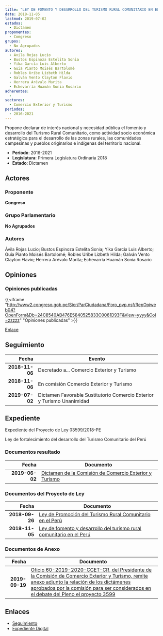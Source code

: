 ```yaml
---
title: "LEY DE FOMENTO Y DESARROLLO DEL TURISMO RURAL COMUNITARIO EN EL PERÚ"
date: 2018-11-05
lastmod: 2019-07-02
estados: 
  - Dictamen
proponentes: 
  - Congreso
grupos: 
  - No Agrupados
autores: 
  - Ávila Rojas Lucio
  - Bustos Espinoza Estelita Sonia
  - Yika García Luis Alberto
  - Guía Pianto Moisés Bartolomé
  - Robles Uribe Lizbeth Hilda
  - Galván Vento Clayton Flavio
  - Herrera Arévalo Marita
  - Echevarría Huamán Sonia Rosario
adherentes: 
  - 
sectores: 
  - Comercio Exterior y Turismo
periodos: 
  - 2016-2021
---
```


Propone declarar de interés nacional y necesidad pública el fomento y desarrollo del Turismo Rural Comunitario, como actividad socio económica estratégica para el desarrollo de las zonas rurales, las comunidades campesinas y pueblos originarios e indígenas del territorio nacional.

- **Periodo**: 2016-2021
- **Legislatura**: Primera Legislatura Ordinaria 2018
- **Estado**: Dictamen

## Actores

### Proponente

**Congreso**

### Grupo Parlamentario

**No Agrupados**

### Autores

Ávila Rojas Lucio; Bustos Espinoza Estelita Sonia; Yika García Luis Alberto; Guía Pianto Moisés Bartolomé; Robles Uribe Lizbeth Hilda; Galván Vento Clayton Flavio; Herrera Arévalo Marita; Echevarría Huamán Sonia Rosario


## Opiniones

### Opiniones publicadas

{{<iframe "http://www2.congreso.gob.pe/Sicr/ParCiudadana/Foro_pvp.nsf/RepOpiweb04?OpenForm&Db=24C8540AB476E5840525833C0061D93F&View=yyyy&Col=zzzzz" "Opiniones publicadas" >}}

[Enlace](http://www2.congreso.gob.pe/Sicr/ParCiudadana/Foro_pvp.nsf/RepOpiweb04?OpenForm&Db=24C8540AB476E5840525833C0061D93F&View=yyyy&Col=zzzzz)

## Seguimiento

| Fecha | Evento |
|------:|--------|
| **2018-11-06** | Decretado a... Comercio Exterior y Turismo|
| **2018-11-06** | En comisión Comercio Exterior y Turismo|
| **2019-07-02** | Dictamen Favorable Sustitutorio Comercio Exterior y Turismo Unanimidad|


## Expediente

Expediente del Proyecto de Ley 03599/2018-PE

Ley de fortalecimiento del desarrollo del Turismo Comunitario del Perú


### Documentos resultado

| Fecha | Documento |
|------:|--------|
| **2019-06-02** | [Dictamen de la Comisión de Comercio Exterior y Turismo](http://www.leyes.congreso.gob.pe/Documentos/2016_2021/ADLP/Normas_Legales/30933-LEY.pdf) |

### Documentos del Proyecto de Ley

| Fecha | Documento |
|------:|--------|
| **2018-09-26** | [Ley de Promoción del Turismo Rural Comunitario en el Perú](http://www.leyes.congreso.gob.pe/Documentos/2016_2021/Proyectos_de_Ley_y_de_Resoluciones_Legislativas/PL0344820180926.PDF) |
| **2018-11-05** | [Ley de fomento y desarrollo del turismo rural comunitario en el Perú](http://www.leyes.congreso.gob.pe/Documentos/2016_2021/Proyectos_de_Ley_y_de_Resoluciones_Legislativas/PL0359920181105.pdf) |

### Documentos de Anexo

| Fecha | Documento |
|------:|--------|
| **2019-09-19** | [Oficio 60-2019-2020-CCET-CR, del Presidente de la Comisión de Comercio Exterior y Turismo, remite anexo adjunto la relación de los dictámenes aprobados por la comisión para ser considerados en el debate del Pleno el proyecto 3599](http://www.leyes.congreso.gob.pe/Documentos/2016_2021/Oficios/Comisiones_Ordinarias/OFICIO-60-2019-2020-CCET-CR.pdf) |

## Enlaces 

- [Seguimiento](http://www2.congreso.gob.pehttp://www2.congreso.gob.pe/Sicr/TraDocEstProc/CLProLey2016.nsf/f7fff46988ca05b1052578e100829cc7/140a89ed8809680c0525833c006328d7?OpenDocument)
- [Expediente Digital](http://www2.congreso.gob.pehttp://www2.congreso.gob.pe/Sicr/TraDocEstProc/CLProLey2016.nsf/f7fff46988ca05b1052578e100829cc7/140a89ed8809680c0525833c006328d7?OpenDocument&Click=05257FB7005EB655.eb71d0cf91d8294e05256cdf006b5706/$Body/0.1C6C)
